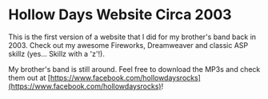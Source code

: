 # Hollow Days Website Circa 2003

This is the first version of a website that I did for my brother's band back in 2003. Check out my awesome Fireworks, Dreamweaver and classic ASP skillz (yes... Skillz with a 'z'!).

My brother's band is still around. Feel free to download the MP3s and check them out at [https://www.facebook.com/hollowdaysrocks](https://www.facebook.com/hollowdaysrocks)!